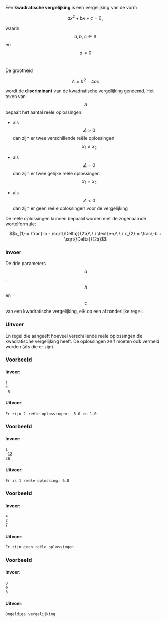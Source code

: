 Een **kwadratische vergelijking** is een vergelijking van de vorm 

$$ax^2 + bx + c = 0\,,$$

waarin $$a, b, c \in \mathbb{R}$$ en $$a \neq 0$$.

De grootheid

$$\Delta = b^2 - 4ac$$

wordt de **discriminant** van de kwadratische vergelijking genoemd. Het teken van $$\Delta$$ bepaalt het aantal reële oplossingen:

- als $$\Delta > 0$$ dan zijn er twee verschillende reële oplossingen $$x_1 \neq x_2$$

- als $$\Delta = 0$$ dan zijn er twee gelijke reële oplossingen $$x_1 = x_2$$

- als $$\Delta < 0$$ dan zijn er geen reële oplossingen voor de vergelijking

De reële oplossingen kunnen bepaald worden met de zogenaamde wortelformule:

$$x_{1} = \frac{-b - \sqrt{\Delta}}{2a}\ \ \ \text{en}\ \ \ x_{2} = \frac{-b + \sqrt{\Delta}}{2a}$$

### Invoer

De drie parameters $$a$$, $$b$$ en $$c$$ van een kwadratische vergelijking, elk op een afzonderlijke regel.

### Uitvoer

En regel die aangeeft hoeveel verschillende reële oplossingen de kwadratische vergelijking heeft. De oplossingen zelf moeten ook vermeld worden (als die er zijn).

### Voorbeeld

#### Invoer:

```
1
4
-5
```

#### Uitvoer:

```
Er zijn 2 reële oplossingen: -5.0 en 1.0
```

### Voorbeeld

#### Invoer:

```
1
-12
36
```

#### Uitvoer:

```
Er is 1 reële oplossing: 6.0
```

### Voorbeeld

#### Invoer:

```
4
2
7
```

#### Uitvoer:

```
Er zijn geen reële oplossingen
```

### Voorbeeld

#### Invoer:

```
0
0
3
```

#### Uitvoer:

```
Ongeldige vergelijking
```
